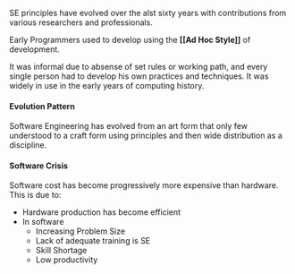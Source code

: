 SE principles have evolved over the alst sixty years with contributions from various researchers and professionals.

Early Programmers used to develop using the **[[Ad Hoc Style]]** of development.

It was informal due to absense of set rules or working path, and every single person had to develop his own practices and techniques. It was widely in use in the early years of computing history.

#### Evolution Pattern
Software Engineering has evolved from an art form that only few understood to a craft form using principles and then wide distribution as a discipline.

#### Software Crisis
Software cost has become progressively more expensive than hardware. This is due to:
* Hardware production has become efficient
* In software
	* Increasing Problem Size
	* Lack of adequate training is SE
	* Skill Shortage
	* Low productivity